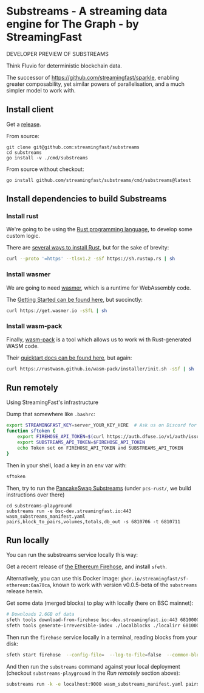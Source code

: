 Substreams - A streaming data engine for The Graph - by StreamingFast
=====================================================================

DEVELOPER PREVIEW OF SUBSTREAMS

Think Fluvio for deterministic blockchain data.

The successor of https://github.com/streamingfast/sparkle, enabling greater composability, yet similar powers of parallelisation, and a much simpler model to work with.



Install client
--------------

Get a [release](https://github.com/streamingfast/substreams/releases).

From source:

```
git clone git@github.com:streamingfast/substreams
cd substreams
go install -v ./cmd/substreams
```

From source without checkout:

```
go install github.com/streamingfast/substreams/cmd/substreams@latest
```


Install dependencies to build Substreams
----------------------------------------

### Install rust

We're going to be using the [Rust programming language](https://www.rust-lang.org/), to develop some custom logic.

There are [several ways to install Rust](https://www.rust-lang.org/tools/install), but for the sake of brevity:

```bash
curl --proto '=https' --tlsv1.2 -sSf https://sh.rustup.rs | sh
```

### Install wasmer

We are going to need [wasmer](https://wasmer.io/), which is a runtime for WebAssembly code.

The [Getting Started can be found here](https://docs.wasmer.io/ecosystem/wasmer/getting-started), but succinctly:

```bash
curl https://get.wasmer.io -sSfL | sh
```

### Install wasm-pack

Finally, [wasm-pack](https://rustwasm.github.io/wasm-pack/book/introduction.html) is a tool which allows us to work wi
th Rust-generated WASM code.

Their [quicktart docs can be found here](https://rustwasm.github.io/wasm-pack/book/quickstart.html), but again:

```bash
curl https://rustwasm.github.io/wasm-pack/installer/init.sh -sSf | sh
```


Run remotely
------------

Using StreamingFast's infrastructure


Dump that somewhere like `.bashrc`:
```bash
export STREAMINGFAST_KEY=server_YOUR_KEY_HERE  # Ask us on Discord for a key
function sftoken {
    export FIREHOSE_API_TOKEN=$(curl https://auth.dfuse.io/v1/auth/issue -s --data-binary '{"api_key":"'$STREAMINGFAST_KEY'"}' | jq -r .token)
	export SUBSTREAMS_API_TOKEN=$FIREHOSE_API_TOKEN
    echo Token set on FIREHOSE_API_TOKEN and SUBSTREAMS_API_TOKEN
}
```

Then in your shell, load a key in an env var with:

```bash
sftoken
```

Then, try to run the [PancakeSwap Substreams](https://github.com/streamingfast/substreams-playground) (under `pcs-rust/`, we build instructions over there)

```
cd substreams-playground
substreams run -e bsc-dev.streamingfast.io:443 wasm_substreams_manifest.yaml pairs,block_to_pairs,volumes,totals,db_out -s 6810706 -t 6810711
```


Run locally
-----------

You can run the substreams service locally this way:

Get a recent release of [the Ethereum Firehose](https://github.com/streamingfast/sf-ethereum), and install `sfeth`.

Alternatively, you can use this Docker image: `ghcr.io/streamingfast/sf-ethereum:6aa70ca`, known to work with version v0.0.5-beta of the `substreams` release herein.

Get some data (merged blocks) to play with locally (here on BSC mainnet):

```bash
# Downloads 2.6GB of data
sfeth tools download-from-firehose bsc-dev.streamingfast.io:443 6810000 6820000 ./localblocks
sfeth tools generate-irreversible-index ./localblocks ./localirr 6810000 6819700
```

Then run the `firehose` service locally in a terminal, reading blocks from your disk:

```bash
sfeth start firehose  --config-file=  --log-to-file=false  --common-blockstream-addr=  --common-blocks-store-url=./localdata --firehose-grpc-listen-addr=:9000* --substreams-enabled --substreams-rpc-endpoint=https://URL.POINTING.TO.A.BSC.ARCHIVE.NODE/if-you/want-to-use/eth_call/within/substreams
```

And then run the `substreams` command against your local deployment (checkout `substreams-playground` in the _Run remotely_ section above):

```bash
substreams run -k -e localhost:9000 wasm_substreams_manifest.yaml pairs,block_to_pairs,db_out,volumes,totals -s 6810706 -t 6810711
```
